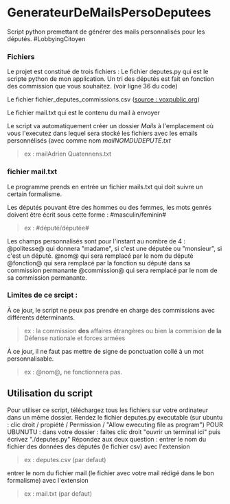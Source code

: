 # GenerateurDeMailsPersoDeputees
Script python premettant de générer des mails personnalisés pour les députés. #LobbyingCitoyen

### Fichiers
Le projet est constitué de trois fichiers : 
Le fichier deputes.py qui est le scripte python de mon application.
Un tri des députés est fait en fonction des commission que vous souhaitez. (voir ligne 36 du code)

Le fichier fichier_deputes_commissions.csv ([source : voxpublic.org](https://www.voxpublic.org/IMG/csv/fichier_deputes_commissions.csv))

Le fichier mail.txt qui est le contenu du mail à envoyer

Le script va automatiquement créer un dossier *Mails* à l'emplacement où vous l'executez dans lequel sera stocké les fichiers avec les emails personnélisés (avec comme nom *mailNOMDUDEPUTÉ.txt*
> ex : mailAdrien Quatennens.txt

### fichier mail.txt
Le programme prends en entrée un fichier mails.txt qui doit suivre un certain formalisme.

Les députés pouvant être des hommes ou des femmes, les mots genrés doivent être écrit sous cette forme : 
#masculin/feminin#
> ex : #député/députée#

Les champs personnalisés sont pour l'instant au nombre de 4 : 
@politesse@ qui donnera "madame", si c'est une députée ou "monsieur", si c'est un député.
@nom@ qui sera remplacé par le nom du député
@fonction@ qui sera remplacé par la fonction su député dans sa commission permanante
@commission@ qui sera remplacé par le nom de sa commission permanante.


### Limites de ce srcipt : 
À ce jour, le script ne peux pas prendre en charge des commissions avec différents déterminants.
> ex : la commission **des** affaires étrangères ou bien la commision **de la** Défense nationale et forces armées

À ce jour, il ne faut pas mettre de signe de ponctuation collé à un mot personnalisable.
> ex : @nom@**,** ne fonctionnera pas.

## Utilisation du script
Pour utiliser ce script, téléchargez tous les fichiers sur votre ordinateur dans un même dossier.
Rendez le fichier deputes.py executable (sur ubuntu : clic droit / propiété / Permission / "Allow ewecuting file as program")
POUR UBUNUTU : dans votre dossier : faites clic droit "ouvrir un terminal ici" puis écrivez "./deputes.py"
Répondez aux deux question :
entrer le nom du fichier des données des députés (le fichier csv) avec l'extension

> ex : deputes.csv (par defaut)

entrer le nom du fichier mail (le fichier avec votre mail rédigé dans le bon formalisme) avec l'extension

> ex : mail.txt (par defaut)
